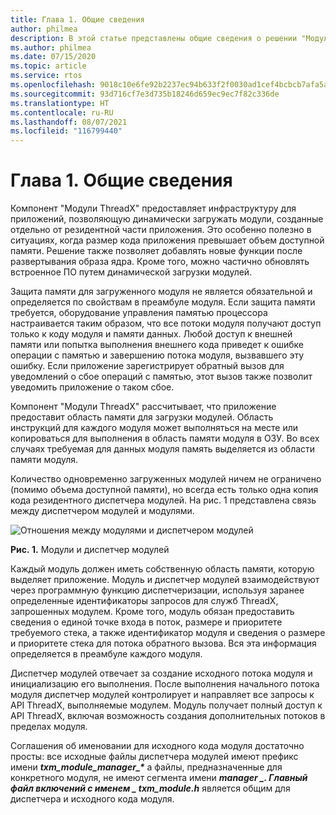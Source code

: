 ```yaml
---
title: Глава 1. Общие сведения
author: philmea
description: В этой статье представлены общие сведения о решении "Модули ThreadX для ОСРВ Azure".
ms.author: philmea
ms.date: 07/15/2020
ms.topic: article
ms.service: rtos
ms.openlocfilehash: 9018c10e6fe92b2237ec94b633f2f0030ad1cef4bcbcb7afa5ace20548f012ed
ms.sourcegitcommit: 93d716cf7e3d735b18246d659ec9ec7f82c336de
ms.translationtype: HT
ms.contentlocale: ru-RU
ms.lasthandoff: 08/07/2021
ms.locfileid: "116799440"
---
```

# <a name="chapter-1-overview"></a>Глава 1. Общие сведения

Компонент "Модули ThreadX" предоставляет инфраструктуру для приложений, позволяющую динамически загружать модули, созданные отдельно от резидентной части приложения. Это особенно полезно в ситуациях, когда размер кода приложения превышает объем доступной памяти. Решение также позволяет добавлять новые функции после развертывания образа ядра. Кроме того, можно частично обновлять встроенное ПО путем динамической загрузки модулей.

Защита памяти для загруженного модуля не является обязательной и определяется по свойствам в преамбуле модуля. Если защита памяти требуется, оборудование управления памятью процессора настраивается таким образом, что все потоки модуля получают доступ только к коду модуля и памяти данных. Любой доступ к внешней памяти или попытка выполнения внешнего кода приведет к ошибке операции с памятью и завершению потока модуля, вызвавшего эту ошибку. Если приложение зарегистрирует обратный вызов для уведомлений о сбое операций с памятью, этот вызов также позволит уведомить приложение о таком сбое.

Компонент "Модули ThreadX" рассчитывает, что приложение предоставит область памяти для загрузки модулей. Область инструкций для каждого модуля может выполняться на месте или копироваться для выполнения в область памяти модуля в ОЗУ. Во всех случаях требуемая для данных модуля память выделяется из области памяти модуля.

Количество одновременно загруженных модулей ничем не ограничено (помимо объема доступной памяти), но всегда есть только одна копия кода резидентного диспетчера модулей. На рис. 1 представлена связь между диспетчером модулей и модулями.

![Отношения между модулями и диспетчером модулей](media/image2.png)

**Рис. 1.** Модули и диспетчер модулей

Каждый модуль должен иметь собственную область памяти, которую выделяет приложение. Модуль и диспетчер модулей взаимодействуют через программную функцию диспетчеризации, используя заранее определенные идентификаторы запросов для служб ThreadX, запрошенных модулем. Кроме того, модуль обязан предоставить сведения о единой точке входа в поток, размере и приоритете требуемого стека, а также идентификатор модуля и сведения о размере и приоритете стека для потока обратного вызова. Вся эта информация определяется в преамбуле каждого модуля.

Диспетчер модулей отвечает за создание исходного потока модуля и инициализацию его выполнения. После выполнения начального потока модуля диспетчер модулей контролирует и направляет все запросы к API ThreadX, выполняемые модулем. Модуль получает полный доступ к API ThreadX, включая возможность создания дополнительных потоков в пределах модуля.  
  
Соглашения об именовании для исходного кода модуля достаточно просты: все исходные файлы диспетчера модулей имеют префикс имени ***txm_module_manager_\**** а файлы, предназначенные для конкретного модуля, не имеют сегмента имени **_manager_ *_. Главный файл включений с именем _* _txm_module.h_** является общим для диспетчера и исходного кода модуля.
